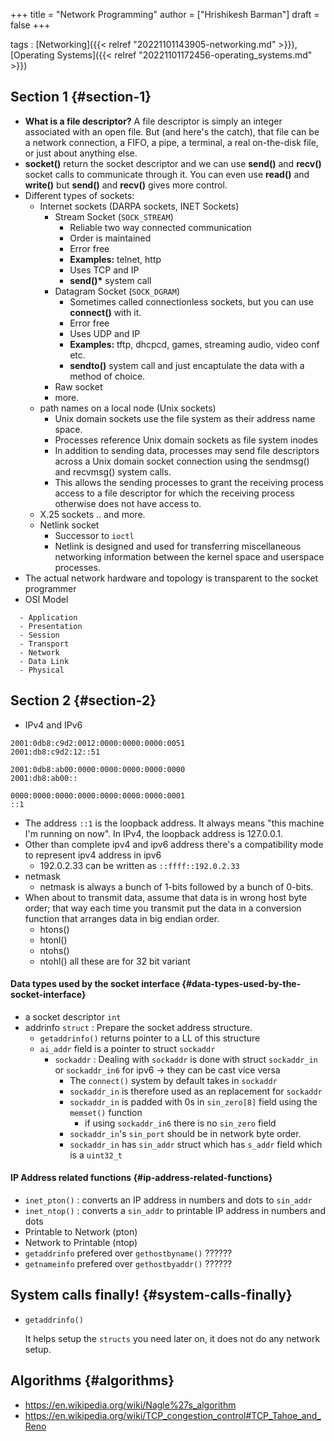 +++
title = "Network Programming"
author = ["Hrishikesh Barman"]
draft = false
+++

tags
: [Networking]({{< relref "20221101143905-networking.md" >}}), [Operating Systems]({{< relref "20221101172456-operating_systems.md" >}})


## Section 1 {#section-1}

-   **What is a file descriptor?** A file descriptor is simply an integer associated with an open file. But (and here's the catch), that file can be a network connection, a FIFO, a pipe, a terminal, a real on-the-disk file, or just about anything else.
-   **socket()** return the socket descriptor and we can use **send()** and **recv()** socket calls to communicate through it. You can even use **read()** and **write()** but **send()** and **recv()** gives more control.
-   Different types of sockets:
    -   Internet sockets (DARPA sockets, INET Sockets)
        -   Stream Socket (`SOCK_STREAM`)
            -   Reliable two way connected communication
            -   Order is maintained
            -   Error free
            -   **Examples:** telnet, http
            -   Uses TCP and IP
            -   **send()\*** system call
        -   Datagram Socket (`SOCK_DGRAM`)
            -   Sometimes called connectionless sockets, but you can use **connect()** with it.
            -   Error free
            -   Uses UDP and IP
            -   **Examples:** tftp, dhcpcd, games, streaming audio, video conf etc.
            -   **sendto()** system call and just encaptulate the data with a method of choice.
        -   Raw socket
        -   more.
    -   path names on a local node (Unix sockets)
        -   Unix domain sockets use the file system as their address name space.
        -   Processes reference Unix domain sockets as file system inodes
        -   In addition to sending data, processes may send file descriptors across a Unix domain socket connection using the sendmsg() and recvmsg() system calls.
        -   This allows the sending processes to grant the receiving process access to a file descriptor for which the receiving process otherwise does not have access to.
    -   X.25 sockets .. and more.
    -   Netlink socket
        -   Successor to `ioctl`
        -   Netlink is designed and used for transferring miscellaneous networking information between the kernel space and userspace processes.
-   The actual network hardware and topology is transparent to the socket programmer
-   OSI Model

<!--listend-->

```text
  - Application
  - Presentation
  - Session
  - Transport
  - Network
  - Data Link
  - Physical
```


## Section 2 {#section-2}

-   IPv4 and IPv6

<!--listend-->

```text
2001:0db8:c9d2:0012:0000:0000:0000:0051
2001:db8:c9d2:12::51

2001:0db8:ab00:0000:0000:0000:0000:0000
2001:db8:ab00::

0000:0000:0000:0000:0000:0000:0000:0001
::1
```

-   The address `::1` is the loopback address. It always means "this machine I'm running on now". In IPv4, the loopback address is 127.0.0.1.
-   Other than complete ipv4 and ipv6 address there's a compatibility mode to represent ipv4 address in ipv6
    -   192.0.2.33 can be written as `::ffff::192.0.2.33`
-   netmask
    -   netmask is always a bunch of 1-bits followed by a bunch of 0-bits.
-   When about to transmit data, assume that data is in wrong host byte order; that way each time you transmit put the data in a conversion function that arranges data in big endian order.
    -   htons()
    -   htonl()
    -   ntohs()
    -   ntohl() all these are for 32 bit variant


#### Data types used by the socket interface {#data-types-used-by-the-socket-interface}

-   a socket descriptor `int`
-   addrinfo `struct` : Prepare the socket address structure.
    -   `getaddrinfo()` returns pointer to a LL of this structure
    -   `ai_addr` field is a pointer to struct `sockaddr`
        -   `sockaddr` : Dealing with `sockaddr` is done with struct `sockaddr_in` or `sockaddr_in6` for ipv6 -&gt; they can be cast vice versa
            -   The `connect()` system by default takes in `sockaddr`
            -   `sockaddr_in` is therefore used as an replacement for `sockaddr`
            -   `sockaddr_in` is padded with 0s in `sin_zero[8]` field using the `memset()` function
                -   if using `sockaddr_in6` there is no `sin_zero` field
            -   `sockaddr_in`'s `sin_port` should be in network byte order.
            -   `sockaddr_in` has `sin_addr` struct which has `s_addr` field which is a `uint32_t`


#### IP Address related functions {#ip-address-related-functions}

-   `inet_pton()` : converts an IP address in numbers and dots to `sin_addr`
-   `inet_ntop()` : converts a `sin_addr` to printable IP address in numbers and dots
-   Printable to Network (pton)
-   Network to Printable (ntop)
-   `getaddrinfo` prefered over `gethostbyname()` ??????
-   `getnameinfo` prefered over `gethostbyaddr()` ??????


## System calls finally! {#system-calls-finally}

<!--list-separator-->

-  `getaddrinfo()`

    It helps setup the `structs` you need later on, it does not do any network setup.


## Algorithms {#algorithms}

-   <https://en.wikipedia.org/wiki/Nagle%27s_algorithm>
-   <https://en.wikipedia.org/wiki/TCP_congestion_control#TCP_Tahoe_and_Reno>
